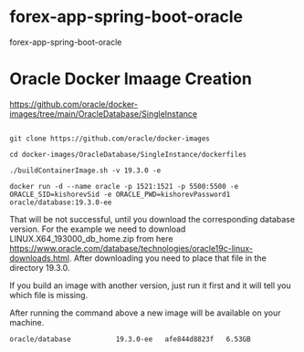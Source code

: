 # forex-app-spring-boot-oracle
forex-app-spring-boot-oracle


# Oracle Docker Imaage Creation

https://github.com/oracle/docker-images/tree/main/OracleDatabase/SingleInstance

```shell

git clone https://github.com/oracle/docker-images

cd docker-images/OracleDatabase/SingleInstance/dockerfiles

./buildContainerImage.sh -v 19.3.0 -e

docker run -d --name oracle -p 1521:1521 -p 5500:5500 -e ORACLE_SID=kishorevSid -e ORACLE_PWD=kishorevPassword1 oracle/database:19.3.0-ee

```

That will be not successful, until you download the corresponding database version. For the example we need to download 
LINUX.X64_193000_db_home.zip 
from here https://www.oracle.com/database/technologies/oracle19c-linux-downloads.html. After downloading you need to place that file in the directory 19.3.0.

If you build an image with another version, just run it first and it will tell you which file is missing.

After running the command above a new image will be available on your machine.
```shell
oracle/database           19.3.0-ee   afe844d8823f   6.53GB
```
